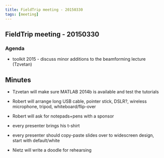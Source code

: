 ```yaml
---
title: FieldTrip meeting - 20150330
tags: [meeting]
---
```


## FieldTrip meeting - 20150330

### Agenda

- toolkit 2015 - discuss minor additions to the beamforming lecture (Tzvetan)

## Minutes

- Tzvetan will make sure MATLAB 2014b is available and test the tutorials

- Robert will arrange long USB cable, pointer stick, DSLR?, wireless microphone, tripod, whiteboard/flip-over

- Robert will ask for notepads+pens with a sponsor

- every presenter brings his t-shirt

- every presenter should copy-paste slides over to widescreen design, start with default/white

- Nietz will write a doodle for rehearsing
